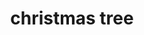 ---
layout: smileys&emotion
title: christmas tree
emoji: christmas_tree
permalink: 🎄.html
image: assets/img/3moji/christmas_tree.png
---